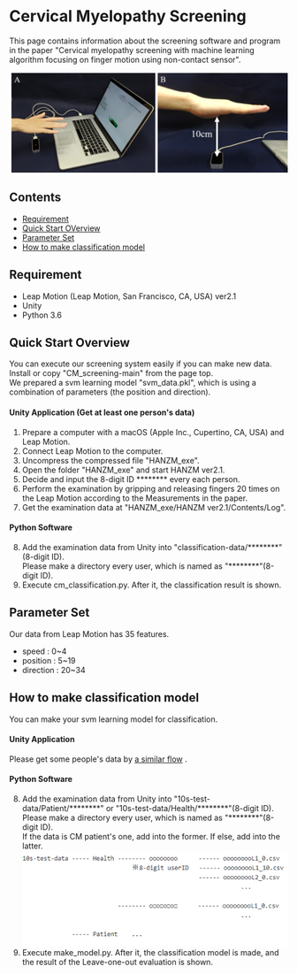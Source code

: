 Cervical Myelopathy Screening
====
This page contains information about the screening software and program in the paper &quot;Cervical myelopathy screening with machine learning algorithm focusing on finger motion using non-contact sensor&quot;.

![Alt text](overview.png)

## Contents
- [Requirement](#requirement)
- [Quick Start OVerview](#quick-start-overview)
- [Parameter Set](#parameter-set)
- [How to make classification model](#how-to-make-classification-model)

## Requirement
- Leap Motion (Leap Motion, San Francisco, CA, USA) ver2.1
- Unity
- Python 3.6

## Quick Start Overview
You can execute our screening system easily if you can make new data.  
Install or copy &quot;CM_screening-main&quot; from the page top.  
We prepared a svm learning model &quot;svm_data.pkl&quot;, which is using a combination of parameters (the position and direction).

#### Unity Application (Get at least one person's data)
1. Prepare a computer with a macOS (Apple Inc., Cupertino, CA, USA) and Leap Motion.
2. Connect Leap Motion to the computer.
3. Uncompress the compressed file &quot;HANZM_exe&quot;.
4. Open the folder &quot;HANZM_exe&quot; and start HANZM ver2.1.
5. Decide and input the 8-digit ID \*\*\*\*\*\*\*\* every each person.
6. Perform the examination by gripping and releasing fingers 20 times on the Leap Motion according to the Measurements in the paper.
7. Get the examination data at &quot;HANZM_exe/HANZM ver2.1/Contents/Log&quot;.

#### Python Software
8. Add the examination data from Unity into &quot;classification-data/\*\*\*\*\*\*\*\*&quot;(8-digit ID).  
   Please make a directory every user, which is named as &quot;\*\*\*\*\*\*\*\*&quot;(8-digit ID).
9. Execute cm_classification.py. After it, the classification result is shown.

## Parameter Set
Our data from Leap Motion has 35 features.  
- speed     : 0~4
- position  : 5~19
- direction : 20~34

## How to make classification model
You can make your svm learning model for classification.

#### Unity Application
Please get some people's data by [a similar flow](#unity-application-get-at-least-one-persons-data) .  

#### Python Software
8. Add the examination data from Unity into &quot;10s-test-data/Patient/\*\*\*\*\*\*\*\*&quot; or &quot;10s-test-data/Health/\*\*\*\*\*\*\*\*&quot;(8-digit ID).  
   Please make a directory every user, which is named as &quot;\*\*\*\*\*\*\*\*&quot;(8-digit ID).  
   If the data is CM patient's one, add into the former. If else, add into the latter.  
   ![Alt text](directory_path_image.PNG)
9. Execute make_model.py. After it, the classification model is made, and the result of the Leave-one-out evaluation is shown.
